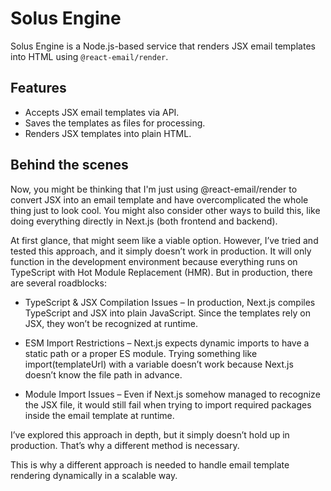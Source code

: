 # Solus Engine

Solus Engine is a Node.js-based service that renders JSX email templates into HTML using `@react-email/render`.

## Features

- Accepts JSX email templates via API.
- Saves the templates as files for processing.
- Renders JSX templates into plain HTML.

## Behind the scenes

Now, you might be thinking that I'm just using @react-email/render to convert JSX into an email template and have overcomplicated the whole thing just to look cool. You might also consider other ways to build this, like doing everything directly in Next.js (both frontend and backend).

At first glance, that might seem like a viable option. However, I’ve tried and tested this approach, and it simply doesn’t work in production. It will only function in the development environment because everything runs on TypeScript with Hot Module Replacement (HMR). But in production, there are several roadblocks:

- TypeScript & JSX Compilation Issues – In production, Next.js compiles TypeScript and JSX into plain JavaScript. Since the templates rely on JSX, they won’t be recognized at runtime.

- ESM Import Restrictions – Next.js expects dynamic imports to have a static path or a proper ES module. Trying something like import(templateUrl) with a variable doesn’t work because Next.js doesn’t know the file path in advance.

- Module Import Issues – Even if Next.js somehow managed to recognize the JSX file, it would still fail when trying to import required packages inside the email template at runtime.

I’ve explored this approach in depth, but it simply doesn’t hold up in production. That’s why a different method is necessary.

This is why a different approach is needed to handle email template rendering dynamically in a scalable way.

